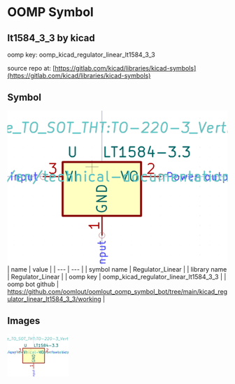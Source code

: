 # OOMP Symbol  
## lt1584_3_3  by kicad  
  
oomp key: oomp_kicad_regulator_linear_lt1584_3_3  
  
source repo at: [https://gitlab.com/kicad/libraries/kicad-symbols](https://gitlab.com/kicad/libraries/kicad-symbols)  
## Symbol  
  
[![working.png](working_600.png)](working.png)  
| name | value | 
| --- | --- | 
| symbol name | Regulator_Linear | 
| library name | Regulator_Linear | 
| oomp key | oomp_kicad_regulator_linear_lt1584_3_3 | 
| oomp bot github | https://github.com/oomlout/oomlout_oomp_symbol_bot/tree/main/kicad_regulator_linear_lt1584_3_3/working | 
## Images  
  
[![working.png](working_140.png)](working.png)  
